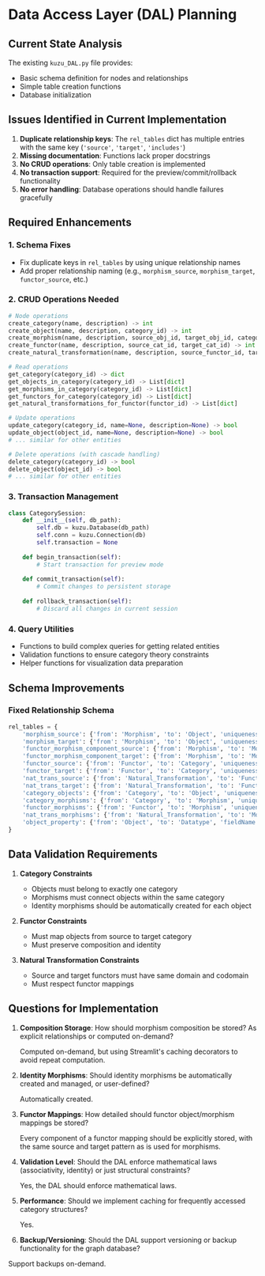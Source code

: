 # Data Access Layer (DAL) Planning

## Current State Analysis

The existing `kuzu_DAL.py` file provides:
- Basic schema definition for nodes and relationships
- Simple table creation functions
- Database initialization

## Issues Identified in Current Implementation

1. **Duplicate relationship keys**: The `rel_tables` dict has multiple entries with the same key (`'source'`, `'target'`, `'includes'`)
2. **Missing documentation**: Functions lack proper docstrings
3. **No CRUD operations**: Only table creation is implemented
4. **No transaction support**: Required for the preview/commit/rollback functionality
5. **No error handling**: Database operations should handle failures gracefully

## Required Enhancements

### 1. Schema Fixes
- Fix duplicate keys in `rel_tables` by using unique relationship names
- Add proper relationship naming (e.g., `morphism_source`, `morphism_target`, `functor_source`, etc.)

### 2. CRUD Operations Needed
```python
# Node operations
create_category(name, description) -> int
create_object(name, description, category_id) -> int
create_morphism(name, description, source_obj_id, target_obj_id, category_id) -> int
create_functor(name, description, source_cat_id, target_cat_id) -> int
create_natural_transformation(name, description, source_functor_id, target_functor_id) -> int

# Read operations
get_category(category_id) -> dict
get_objects_in_category(category_id) -> List[dict]
get_morphisms_in_category(category_id) -> List[dict]
get_functors_for_category(category_id) -> List[dict]
get_natural_transformations_for_functor(functor_id) -> List[dict]

# Update operations
update_category(category_id, name=None, description=None) -> bool
update_object(object_id, name=None, description=None) -> bool
# ... similar for other entities

# Delete operations (with cascade handling)
delete_category(category_id) -> bool
delete_object(object_id) -> bool
# ... similar for other entities
```

### 3. Transaction Management
```python
class CategorySession:
    def __init__(self, db_path):
        self.db = kuzu.Database(db_path)
        self.conn = kuzu.Connection(db)
        self.transaction = None
    
    def begin_transaction(self):
        # Start transaction for preview mode
    
    def commit_transaction(self):
        # Commit changes to persistent storage
    
    def rollback_transaction(self):
        # Discard all changes in current session
```

### 4. Query Utilities
- Functions to build complex queries for getting related entities
- Validation functions to ensure category theory constraints
- Helper functions for visualization data preparation

## Schema Improvements

### Fixed Relationship Schema
```python
rel_tables = {
    'morphism_source': {'from': 'Morphism', 'to': 'Object', 'uniqueness': 'MANY_ONE'},
    'morphism_target': {'from': 'Morphism', 'to': 'Object', 'uniqueness': 'MANY_ONE'},
    'functor_morphism_component_source': {'from': 'Morphism', 'to': 'Morphism', 'uniqueness': 'MANY_ONE'},
    'functor_morphism_component_target': {'from': 'Morphism', 'to': 'Morphism', 'uniqueness': 'MANY_ONE'},
    'functor_source': {'from': 'Functor', 'to': 'Category', 'uniqueness': 'MANY_ONE'},
    'functor_target': {'from': 'Functor', 'to': 'Category', 'uniqueness': 'MANY_ONE'},
    'nat_trans_source': {'from': 'Natural_Transformation', 'to': 'Functor', 'uniqueness': 'MANY_ONE'},
    'nat_trans_target': {'from': 'Natural_Transformation', 'to': 'Functor', 'uniqueness': 'MANY_ONE'},
    'category_objects': {'from': 'Category', 'to': 'Object', 'uniqueness': 'ONE_MANY'},
    'category_morphisms': {'from': 'Category', 'to': 'Morphism', 'uniqueness': 'ONE_MANY'},
    'functor_morphisms': {'from': 'Functor', 'to': 'Morphism', 'uniqueness': 'ONE_MANY'},
    'nat_trans_morphisms': {'from': 'Natural_Transformation', 'to': 'Morphism', 'uniqueness': 'ONE_MANY'},
    'object_property': {'from': 'Object', 'to': 'Datatype', 'fieldName': 'STRING'}
}
```

## Data Validation Requirements

1. **Category Constraints**
   - Objects must belong to exactly one category
   - Morphisms must connect objects within the same category
   - Identity morphisms should be automatically created for each object

2. **Functor Constraints**
   - Must map objects from source to target category
   - Must preserve composition and identity

3. **Natural Transformation Constraints**
   - Source and target functors must have same domain and codomain
   - Must respect functor mappings

## Questions for Implementation

1. **Composition Storage**: How should morphism composition be stored? As explicit relationships or computed on-demand?

   Computed on-demand, but using Streamlit's caching decorators to avoid repeat computation.

2. **Identity Morphisms**: Should identity morphisms be automatically created and managed, or user-defined?

   Automatically created.

3. **Functor Mappings**: How detailed should functor object/morphism mappings be stored?

   Every component of a functor mapping should be explicitly stored, with the same source and target pattern as is used for morphisms.

4. **Validation Level**: Should the DAL enforce mathematical laws (associativity, identity) or just structural constraints?

   Yes, the DAL should enforce mathematical laws.

5. **Performance**: Should we implement caching for frequently accessed category structures?

   Yes.

6. **Backup/Versioning**: Should the DAL support versioning or backup functionality for the graph database?

  Support backups on-demand.
